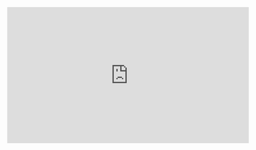 <div class="videoWrapper"><iframe width="560" height="315" src="https://www.youtube.com/embed/QIwkAtUXTX4" title="YouTube video player 1" frameborder="0" allow="accelerometer; autoplay; clipboard-write; encrypted-media; gyroscope; picture-in-picture" allowfullscreen></iframe></div>
